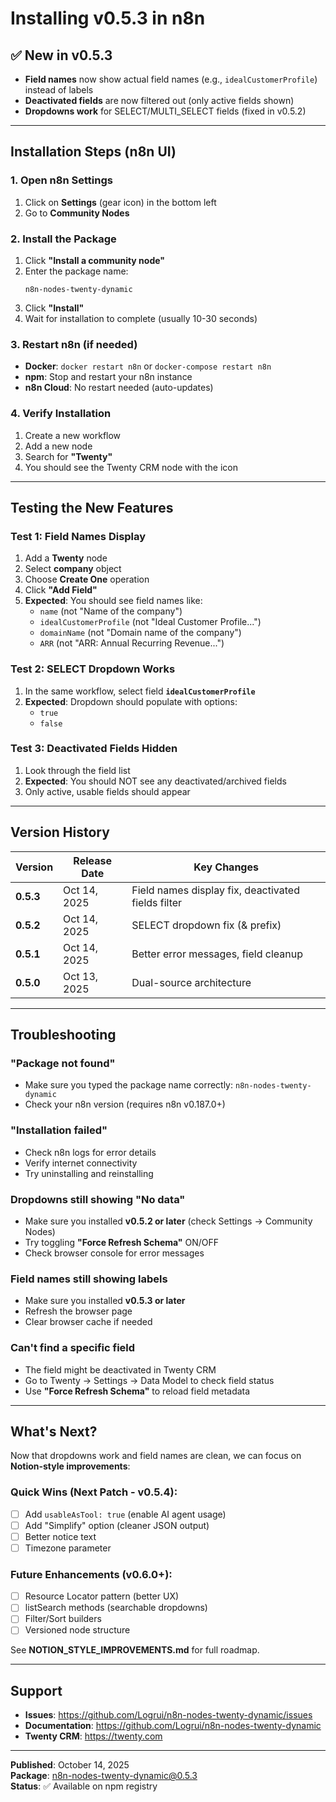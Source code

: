 # Installing v0.5.3 in n8n

## ✅ New in v0.5.3

- **Field names** now show actual field names (e.g., `idealCustomerProfile`) instead of labels
- **Deactivated fields** are now filtered out (only active fields shown)
- **Dropdowns work** for SELECT/MULTI_SELECT fields (fixed in v0.5.2)

---

## Installation Steps (n8n UI)

### 1. Open n8n Settings
1. Click on **Settings** (gear icon) in the bottom left
2. Go to **Community Nodes**

### 2. Install the Package
1. Click **"Install a community node"**
2. Enter the package name:
   ```
   n8n-nodes-twenty-dynamic
   ```
3. Click **"Install"**
4. Wait for installation to complete (usually 10-30 seconds)

### 3. Restart n8n (if needed)
- **Docker**: `docker restart n8n` or `docker-compose restart n8n`
- **npm**: Stop and restart your n8n instance
- **n8n Cloud**: No restart needed (auto-updates)

### 4. Verify Installation
1. Create a new workflow
2. Add a new node
3. Search for **"Twenty"**
4. You should see the Twenty CRM node with the icon

---

## Testing the New Features

### Test 1: Field Names Display
1. Add a **Twenty** node
2. Select **company** object
3. Choose **Create One** operation
4. Click **"Add Field"**
5. **Expected**: You should see field names like:
   - `name` (not "Name of the company")
   - `idealCustomerProfile` (not "Ideal Customer Profile...")
   - `domainName` (not "Domain name of the company")
   - `ARR` (not "ARR: Annual Recurring Revenue...")

### Test 2: SELECT Dropdown Works
1. In the same workflow, select field **`idealCustomerProfile`**
2. **Expected**: Dropdown should populate with options:
   - `true`
   - `false`

### Test 3: Deactivated Fields Hidden
1. Look through the field list
2. **Expected**: You should NOT see any deactivated/archived fields
3. Only active, usable fields should appear

---

## Version History

| Version | Release Date | Key Changes |
|---------|-------------|-------------|
| **0.5.3** | Oct 14, 2025 | Field names display fix, deactivated fields filter |
| **0.5.2** | Oct 14, 2025 | SELECT dropdown fix (& prefix) |
| **0.5.1** | Oct 14, 2025 | Better error messages, field cleanup |
| **0.5.0** | Oct 13, 2025 | Dual-source architecture |

---

## Troubleshooting

### "Package not found"
- Make sure you typed the package name correctly: `n8n-nodes-twenty-dynamic`
- Check your n8n version (requires n8n v0.187.0+)

### "Installation failed"
- Check n8n logs for error details
- Verify internet connectivity
- Try uninstalling and reinstalling

### Dropdowns still showing "No data"
- Make sure you installed **v0.5.2 or later** (check Settings → Community Nodes)
- Try toggling **"Force Refresh Schema"** ON/OFF
- Check browser console for error messages

### Field names still showing labels
- Make sure you installed **v0.5.3 or later**
- Refresh the browser page
- Clear browser cache if needed

### Can't find a specific field
- The field might be deactivated in Twenty CRM
- Go to Twenty → Settings → Data Model to check field status
- Use **"Force Refresh Schema"** to reload field metadata

---

## What's Next?

Now that dropdowns work and field names are clean, we can focus on **Notion-style improvements**:

### Quick Wins (Next Patch - v0.5.4):
- [ ] Add `usableAsTool: true` (enable AI agent usage)
- [ ] Add "Simplify" option (cleaner JSON output)
- [ ] Better notice text
- [ ] Timezone parameter

### Future Enhancements (v0.6.0+):
- [ ] Resource Locator pattern (better UX)
- [ ] listSearch methods (searchable dropdowns)
- [ ] Filter/Sort builders
- [ ] Versioned node structure

See **NOTION_STYLE_IMPROVEMENTS.md** for full roadmap.

---

## Support

- **Issues**: https://github.com/Logrui/n8n-nodes-twenty-dynamic/issues
- **Documentation**: https://github.com/Logrui/n8n-nodes-twenty-dynamic
- **Twenty CRM**: https://twenty.com

---

**Published**: October 14, 2025  
**Package**: n8n-nodes-twenty-dynamic@0.5.3  
**Status**: ✅ Available on npm registry
